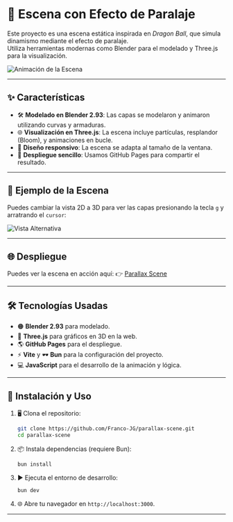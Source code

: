 # 🌄 Escena con Efecto de Paralaje

Este proyecto es una escena estática inspirada en *Dragon Ball*, que simula dinamismo mediante el efecto de paralaje.  
Utiliza herramientas modernas como Blender para el modelado y Three.js para la visualización.

![Animación de la Escena](https://github.com/user-attachments/assets/77354e8c-3f60-4045-be4b-2ca4bdeaca03)

---

## ✨ Características

- 🛠️ **Modelado en Blender 2.93**: Las capas se modelaron y animaron utilizando curvas y armaduras.  
- 🌐 **Visualización en Three.js**: La escena incluye partículas, resplandor (Bloom), y animaciones en bucle.  
- 📱 **Diseño responsivo**: La escena se adapta al tamaño de la ventana.  
- 🚀 **Despliegue sencillo**: Usamos GitHub Pages para compartir el resultado.

---

## 🎥 Ejemplo de la Escena

Puedes cambiar la vista 2D a 3D para ver las capas presionando la tecla `g` y arratrando el `cursor`:

![Vista Alternativa](https://github.com/user-attachments/assets/78752ce6-6917-4df9-a5ca-72fd952d443a)

---

## 🌐 Despliegue

Puedes ver la escena en acción aquí: 👉 [Parallax Scene](https://franco-jg.github.io/parallax-scene/)

---

## 🛠️ Tecnologías Usadas

- 🟠 **Blender 2.93** para modelado.
- 🎥 **Three.js** para gráficos en 3D en la web.
- 🌎 **GitHub Pages** para el despliegue.
- ⚡ **Vite** y 🕶️ **Bun** para la configuración del proyecto.
- 💻 **JavaScript** para el desarrollo de la animación y lógica.

---

## 📖 Instalación y Uso

1. 🖥️ Clona el repositorio:
   ```bash
   git clone https://github.com/Franco-JG/parallax-scene.git
   cd parallax-scene
   ```
2. 📦 Instala dependencias (requiere Bun):
   ```bash
   bun install
   ```
3. ▶️ Ejecuta el entorno de desarrollo:
   ```bash
   bun dev
   ```
4. 🌐 Abre tu navegador en `http://localhost:3000`.

---
